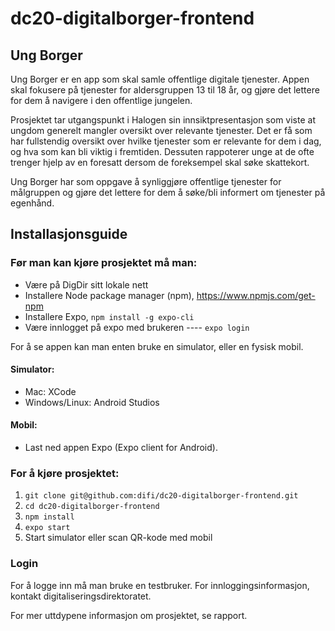# dc20-digitalborger-frontend

## Ung Borger

Ung Borger er en app som skal samle offentlige digitale tjenester.
Appen skal fokusere på tjenester for aldersgruppen 13 til 18 år, og gjøre det lettere for dem å navigere i den offentlige jungelen.

Prosjektet tar utgangspunkt i Halogen sin innsiktpresentasjon som viste at ungdom generelt mangler oversikt over relevante tjenester. Det er få som har fullstendig oversikt over hvilke tjenester som er relevante for dem i dag, og hva som kan bli viktig i fremtiden. Dessuten rappoterer unge at de ofte trenger hjelp av en foresatt dersom de foreksempel skal søke skattekort.

Ung Borger har som oppgave å synliggjøre offentlige tjenester for målgruppen og gjøre det lettere for dem å søke/bli informert om tjenester på egenhånd.

## Installasjonsguide

### Før man kan kjøre prosjektet må man:

- Være på DigDir sitt lokale nett
- Installere Node package manager (npm), https://www.npmjs.com/get-npm
- Installere Expo, `npm install -g expo-cli`
- Være innlogget på expo med brukeren ---- `expo login`

For å se appen kan man enten bruke en simulator, eller en fysisk mobil.

#### Simulator:

- Mac: XCode
- Windows/Linux: Android Studios

#### Mobil:

- Last ned appen Expo (Expo client for Android).

### For å kjøre prosjektet:

1. `git clone git@github.com:difi/dc20-digitalborger-frontend.git`
2. `cd dc20-digitalborger-frontend`
3. `npm install`
4. `expo start`
5. Start simulator eller scan QR-kode med mobil

### Login

For å logge inn må man bruke en testbruker. For innloggingsinformasjon, kontakt digitaliseringsdirektoratet.

For mer uttdypene informasjon om prosjektet, se rapport.
